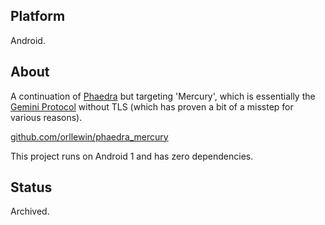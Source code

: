 ## Platform

Android.

## About 

A continuation of [Phaedra](Phaedra.md) but targeting 'Mercury', which is essentially the [Gemini Protocol](https://en.wikipedia.org/wiki/Gemini_(protocol)) without TLS (which has proven a bit of a misstep for various reasons).

[github.com/orllewin/phaedra_mercury](https://github.com/orllewin/phaedra_mercury)

This project runs on Android 1 and has zero dependencies.

## Status

Archived.
